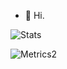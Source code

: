 - 👋 Hi.

![Stats](https://github-profile-summary-cards.vercel.app/api/cards/profile-details?username=amirmohammadzarif&theme=github_dark#gh-dark-mode-only)

![Metrics2](https://metrics.lecoq.io/amirmohammadzarif?template=classic&activity=1&languages=1&isocalendar=1&base=header%2C%20activity%2C%20community%2C%20repositories%2C%20metadata&base.indepth=false&base.hireable=false&base.skip=false&isocalendar=false&isocalendar.duration=full-year&languages=false&languages.limit=8&languages.threshold=0%25&languages.other=false&languages.colors=github&languages.sections=most-used&languages.indepth=false&languages.analysis.timeout=15&languages.analysis.timeout.repositories=7.5&languages.categories=markup%2C%20programming&languages.recent.categories=markup%2C%20programming&languages.recent.load=300&languages.recent.days=14&activity=false&activity.limit=5&activity.load=300&activity.days=14&activity.visibility=all&activity.timestamps=false&activity.filter=all&config.display=large&config.padding=0%2C%208%20%2B%205%25)

